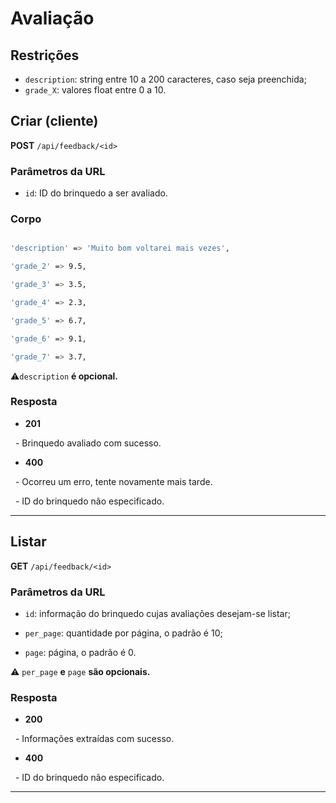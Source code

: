 # Avaliação

## Restrições

- `description`: string entre 10 a 200 caracteres, caso seja preenchida;
- `grade_X`: valores float entre 0 a 10.

## Criar (cliente)

**POST** `/api/feedback/<id>`
### Parâmetros da URL

- `id`: ID do brinquedo a ser avaliado.
### Corpo

```bash

'description' => 'Muito bom voltarei mais vezes',

'grade_2' => 9.5,

'grade_3' => 3.5,

'grade_4' => 2.3,

'grade_5' => 6.7,

'grade_6' => 9.1,

'grade_7' => 3.7,

```

⚠️`description` **é opcional.**

### Resposta

- **201**

  - Brinquedo avaliado com sucesso.

- **400**

  - Ocorreu um erro, tente novamente mais tarde.

  - ID do brinquedo não especificado.

---

## Listar

**GET** `/api/feedback/<id>`

### Parâmetros da URL

- `id`: informação do brinquedo cujas avaliações desejam-se listar;

- `per_page`: quantidade por página, o padrão é 10;

- `page`: página, o padrão é 0.

  

⚠️ `per_page` **e** `page` **são opcionais.**


### Resposta

- **200**

  - Informações extraídas com sucesso.

- **400**

  - ID do brinquedo não especificado.

---

